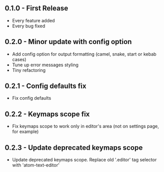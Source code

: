 ## 0.1.0 - First Release
* Every feature added
* Every bug fixed

## 0.2.0 - Minor update with config option
* Add config option for output formatting (camel, snake, start or kebab cases)
* Tune up error messages styling
* Tiny refactoring

## 0.2.1 - Config defaults fix
* Fix config defaults

## 0.2.2 - Keymaps scope fix
* Fix keymaps scope to work only in editor's area (not on settings page, for example)

## 0.2.3 - Update deprecated keymaps scope
* Update deprecated keymaps scope. Replace old '.editor' tag selector with 'atom-text-editor'
